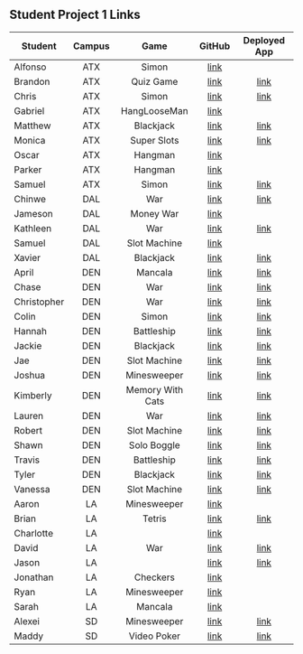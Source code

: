 ## Student Project 1 Links

| Student | Campus | Game | GitHub | Deployed App |
|---|:---:|:---:|:---:|:---:|
| Alfonso | ATX | Simon | [link](https://github.com/acostade29/simonsays) |  |
| Brandon | ATX | Quiz Game | [link](https://github.com/BSacco0674/Quizgame) | [link](https://bsacco0674.github.io/Quizgame/) |
| Chris | ATX | Simon | [link](https://github.com/ChrisChroma/Skull-Kid-Says) | [link](https://chrischroma.github.io/Skull-Kid-Says/) |
| Gabriel | ATX | HangLooseMan | [link](https://github.com/GabiVarella/unit-1-project) |  |
| Matthew | ATX | Blackjack | [link](https://github.com/MJMoquin/GA-Blackjack) | [link](https://mjmoquin.github.io/GA-Blackjack/) |
| Monica | ATX | Super Slots | [link](https://github.com/monicamartinez64/super-slots) | [link](https://monicamartinez64.github.io/super-slots/) |
| Oscar | ATX | Hangman | [link](https://github.com/oscar1005/Hangman) |  |
| Parker | ATX | Hangman | [link](https://github.com/ParkerOHeeron/Hangman) |  |
| Samuel | ATX | Simon | [link](https://github.com/samueltrahan/SImon) | [link](https://samueltrahan.github.io/SImon/) |
| Chinwe | DAL | War | [link](https://github.com/chinwe2020/war) | [link](https://chinwe2020.github.io/war/) |
| Jameson | DAL | Money War | [link](https://github.com/Jaice561/Jaice) |  |
| Kathleen | DAL | War | [link](https://github.com/kstick9210/War-Card-Game) | [link](https://kstick9210.github.io/War-Card-Game/) |
| Samuel | DAL | Slot Machine | [link](https://github.com/salmon117/slot-machine-game) |  |
| Xavier | DAL | Blackjack | [link](https://github.com/xaviermarquez1991/project-1) | [link](https://xaviermarquez1991.github.io/project-1/) |
| April | DEN | Mancala | [link](https://github.com/aprilkrgonzales/mancala-browser-game) | [link](https://aprilkrgonzales.github.io/mancala-browser-game/) |
| Chase | DEN | War | [link](https://github.com/chasewri/war-card-game) | [link](https://chasewri.github.io/war-card-game/) |
| Christopher | DEN | War | [link](https://github.com/Chris-Violante/War-Game-Project-1) | [link](https://chris-violante.github.io/War-Game-Project-1/) |
| Colin | DEN | Simon | [link](https://github.com/colin96man/project-simon) | [link](https://colin96man.github.io/project-simon/) |
| Hannah | DEN | Battleship | [link](https://github.com/hannahbrantley/Battleship) | [link](https://hannahbrantley.github.io/Battleship/) |
| Jackie | DEN | Blackjack | [link](https://github.com/JackieZoloo/blackJack) | [link](https://jackiezoloo.github.io/blackJack/) |
| Jae | DEN | Slot Machine | [link](https://github.com/Hoodieee/Slot-Machine-Game) | [link](https://hoodieee.github.io/Slot-Machine-Game/) |
| Joshua | DEN | Minesweeper | [link](https://github.com/jfernnn/Minesweeper-P1) | [link](https://jfernnn.github.io/Minesweeper-P1/) |
| Kimberly | DEN | Memory With Cats | [link](https://github.com/kimberlyalord/memory-with-cats) | [link](https://kimberlyalord.github.io/memory-with-cats/) |
| Lauren | DEN | War | [link](https://github.com/laurenmengert/A-Game-Of-War) | [link](https://laurenmengert.github.io/A-Game-Of-War/) |
| Robert | DEN | Slot Machine | [link](https://github.com/rperillo1/Slot-Machine) | [link](https://rperillo1.github.io/Slot-Machine/) |
| Shawn | DEN | Solo Boggle | [link](https://github.com/sgluchacki/solo-boggle) | [link](https://sgluchacki.github.io/solo-boggle/) |
| Travis | DEN | Battleship | [link](https://github.com/TCashion/battleship) | [link](https://tcashion.github.io/battleship/) |
| Tyler | DEN | Blackjack | [link](https://github.com/tawlur/Project-1-BlackJack) | [link](https://tawlur.github.io/Project-1-BlackJack/) |
| Vanessa | DEN | Slot Machine | [link](https://github.com/vanessalarsen33/Slot-machine) | [link](https://vanessalarsen33.github.io/Slot-machine/) |
| Aaron | LA | Minesweeper | [link](https://github.com/asmith-asmith/minesweeper) |  |
| Brian | LA | Tetris | [link](https://github.com/irritas/tetris) | [link](https://irritas.github.io/tetris/) |
| Charlotte | LA |  | [link](https://github.com/charlottepak/project1) |  |
| David | LA | War | [link](https://github.com/davesheinbein/War-game) | [link](https://davesheinbein.github.io/War-game/) |
| Jason | LA |  | [link](https://github.com/jhur91/project1) | [link](https://jhur91.github.io/project1/) |
| Jonathan | LA | Checkers | [link](https://github.com/Thornathan/Checkers-Project-1) |  |
| Ryan | LA | Minesweeper | [link](https://github.com/NaryxHaxns/Jabberwocky-Sweeper-Project-1) |  |
| Sarah | LA | Mancala | [link](https://github.com/slrosky/mancala-game-project) |  |
| Alexei | SD | Minesweeper | [link](https://github.com/audarbe/minesweeper) | [link](https://audarbe.github.io/minesweeper/) |
| Maddy | SD | Video Poker | [link](https://github.com/madeleinemarie/Video-Poker-Game) | [link](https://madeleinemarie.github.io/Video-Poker-Game/) |
